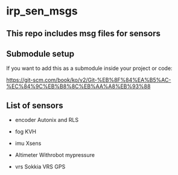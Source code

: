 # irp_sen_msgs

## This repo includes msg files for sensors

## Submodule setup

If you want to add this as a submodule inside your project or code:

https://git-scm.com/book/ko/v2/Git-%EB%8F%84%EA%B5%AC-%EC%84%9C%EB%B8%8C%EB%AA%A8%EB%93%88

## List of sensors

* encoder
Autonix and RLS 

* fog
KVH

* imu
Xsens

* Altimeter
Withrobot mypressure

* vrs
Sokkia VRS GPS 
